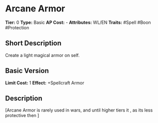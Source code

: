 # Arcane Armor

**Tier:** 0
**Type:** Basic
**AP Cost:** -
**Attributes:** WL/EN
**Traits:** #Spell #Boon #Protection

## Short Description
Create a light magical armor on self.

## Basic Version
**Limit Cost:** 1
**Effect:** +Spellcraft Armor

## Description
[Arcane Armor is rarely used in wars, and until higher tiers it , as its less protective then ]